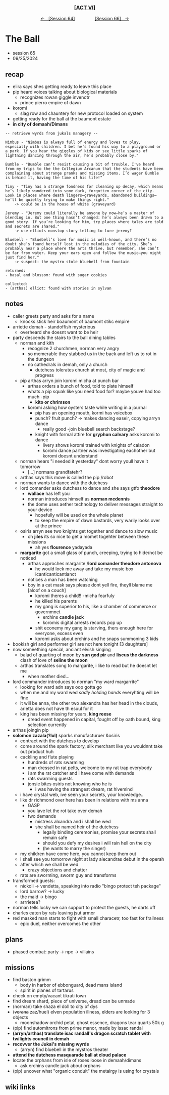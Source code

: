 
<div align="center">
  <h3 align="center"><a href="https://github.com/h-griffin/dnd-notes/blob/main/grimmhaus/act-VI" >[ACT VI]</a></h3>
  <p align="center">
    <a href="https://github.com/h-griffin/dnd-notes/blob/main/grimmhaus/act-VI/24-09-18.md" >&larr; &nbsp; [Session 64]</a>
    &nbsp;&nbsp;&nbsp;&nbsp;&nbsp;&nbsp;&nbsp;&nbsp;&nbsp;&nbsp;&nbsp;&nbsp;&nbsp;&nbsp;
    <a href="https://github.com/h-griffin/dnd-notes/blob/main/grimmhaus/act-VI/24-10-02.md" >[Session 66] &nbsp; &rarr;</a>
  </p>
</div>

# The Ball
- session 65
- 09/25/2024

## recap
- elira says shes getting ready to leave this place
- pip heard voices talking about biological materials
    - recognizes rowan giggle invenotr
    - prince pierro empire of dawn
- koromi
    - slag row and chauntery for new protocol loaded on system
- getting ready for the ball at the baumont estate
- **in city of demaah/Dimans**

```text
-- retrieve wyrds from jukals managery --

Nimbus - "Nimbus is always full of energy and loves to play, especially with children. I bet he’s found his way to a playground or a park. If you hear the giggles of kids or see little sparks of lightning dancing through the air, he’s probably close by." 

Bumble - "Bumble can’t resist causing a bit of trouble. I've heard from my trips to the the Collegium Arcanum that the students have been complaining about strange pranks and missing items. I’d wager Bumble is behind it, having the time of his life!"

Tiny - "Tiny has a strange fondness for cleaning up decay, which means he’s likely wandered into some dark, forgotten corner of the city. Look in places where death lingers—graveyards, abandoned buildings—he’ll be quietly trying to make things right."
    -> could be in the house of white (graveyard)

Jeremy - "Jeremy could literally be anyone by now—he’s a master of blending in. But one thing hasn’t changed: he’s always been drawn to a good story. If you’re looking for him, try places where tales are told and secrets are shared."
    -> use elliots nonstop story telling to lure jeremy?

Bluebell - "Bluebell’s love for music is well-known, and there’s no doubt she’s found herself lost in the melodies of the city. She’s probably near a place where the arts thrive, but remember, she can’t be far from water. Keep your ears open and follow the music—you might just find her."
    -> suspect: the mystro stole bluebell from fountain

returned:
- basal and blossom: found with sugar cookies

collected: 
- (arthas) elliot: found with stories in sylvan  

```

## notes
- caller greets party and asks for a name
    - knocks stick heir boaumont of baumont stikc empire
- arriette demah - standoffish mysterious
    - overheard she doesnt want to be heir
- party descends the stairs to the ball dining tables
    - norman and kith
        - recognize 2 churchmen, norman very angry
        - so memerable they stabbed us in the back and left us to rot in the dungeon
        - no cathedrals in demah, only a church
            - dutchess tolerates church at most, city of magic and progress
    - pip arthas arryn join koromi micha at punch bar
        - arthas orders a bunch of food, told to plate himself
        - whats a pip squak like you need food for? maybe youve had too much -pip
            - **kito or chrimson**
        - koromi asking how oysters taste while writing in a journal
            - pip has an opening mouth, kormi has voicebox
            - punch? fruit punch? -> makes dancing easeir, copying arryn dance
                - really good -join bluebell search backstage?
            - knight with formal attire for **gryphon calvary** asks koromi to dance
                - livery shows koromi trained with knights of caladon
                - koromi dance partner was investigating eachother but koromi doesnt understand
    - norman hears "i needed it yesterday" dont worry youll have it tomorrow
        - [...] normans grandfatehr?
    - arthas says this move is called the pip /robot
    - norman wants to dance with the dutchess
    - lord comander asks dutchess to dance and she says gtfo **theodore**
        - **wallace** has left you
        - norman introduces himself as **norman mcdennis**
        - the dome uses aether technology to deliver messages straight to your device
            - hopefully will be used on the whole planet
            - to keep the empire of dawn bastards, very warily looks over at the prince
    - osiris arryn see two knights get together and dance to slow music
        - oh **jiles** its so nice to get a momet togehter between these missions
            - ah yes **flourence** yadayada
    - **margarite** got a small glass of punch, creeping, trying to hide/not be noticed
        - arthas approches margarite /**lord comander theodore antonova**
            - he would lock me away and take my music box icanticanticantianct
        - notices a man has been watching
        - boy in a cat mask says please dont yell fire, theyll blame me [aloof on a couch]
            - koromi theres a child!! -micha fearfuly
            - he killed his parents
            - my gang is superior to his, like a chamber of commerce or governmnet  
                - erchins **candle jack**
                - koromis digital arrests records pop up
            - shit econemy my gang is starving, thers enough here for everyone, excess even
            - koromi asks about erchins and he snaps summoning 3 kids
- bookish girl and performer girl are not here tonight [3 daughters]
- now someething special, anciant elvish singing
    - balad of quarting of moon by **sun god pir** and **liscus the darkness** clash of love of **seline the moon**
    - arthas translates song to margarite, i like to read but he doesnt let me
        - when mother died...
- lord commander introduces to norman "my ward margarrite"
    - looking for ward adn says oop gotta go
    - when me and my ward wed *sadly holding hands* everyhting will be fine
    - it will be anna, the other two alexandra has her head in the clouds, arietta does not have th esoul for it
    - king has been missing for years, **king reese**
        - dread event happened in capital, fought off by oath bound, king selection currently
- arthas joingin pip
- **solomon zazala(?lol)** sparks manufacturuer &osiris
    - contract with the dutchess to develop
    - come around the spark factory, silk merchant like you wouldnnt take out product huh
    - cackling and flute playing
        - hundreds of rats swarming
        - man dressed in rat pelts, welcome to my rat trap everybody
        - i am the rat catcher and i have come with demands
        - rats swarming guests
        - jonsie bites osiris not knowing who he is
            - i was having the strangest dream, rat hivemind
    - i have crystal web, ive seen your secrets, your knowledge..
    - like dr richmond over here has been in relations with ms anna
        - GASP
        - you lave let the rot take over demah
        - two demands
            - mistress alxandra and i shall be wed
            - she shall be named heir of the dutchess
                - legally binding ceremonies, promise your secrets shall remain safe
                - should you defy my desires i will rain hell on the city
                - (he wants to marry the singer)
    - my children have come here, you cannot keep them out
    - i shall see you tomorrow night at lady alecandras debut in the operah
    - after which we shall be wed
        - crazy objections and chatter
    - rats are sworming, sworm guy and transforms
- transformed guests:
    - nickoli -> vendetta, speaking into radio "bingo protect teh package"
    - lord barrow? -> lucky
    - the maid -> bingo
    - arrrietea?
- norman tells lucky we can support to protect the guests, he darts off
- charles eaten by rats leaving jsut armor
- red masked man starts to fight with small characetr, too fast for frailness
    - epic duel, neither overcomes the other

## plans
- phased combat: party -> npc -> villains

## missions
- find baston grimm
    - body in harbor of ebbonguard, dead mans island
    - spirit in planes of tartarus
- check on empty/vacant tikrati town
- find dream shard, piece of universe, dread can be unmade
- (norman) take shaza el doll to city of dys
- (~~verana~~ zaz/huel) elven population illness, elders are looking for 3 objects
    - moonshadow orchid petal, ghost essence, dragons tear quarts 50k g
- (pip) find automitrons from prime manor, made by issac randal
- **(arryn/arthas) translate isac randall's dragon scratch tablet with twilights council in demah**
- **recovver the Jukal's missing wyrds**
    - (arryn) find bluebell in the mystros theater
- **attend the dutchess masquarade ball at cloud palace**
- locate the orphans from isle of roses loose in demaah/dimans
    - ask erchins candle jack about orphans
- (pip) uncover what "organic conduit" the metalrgy is using for crystals


## wiki links
